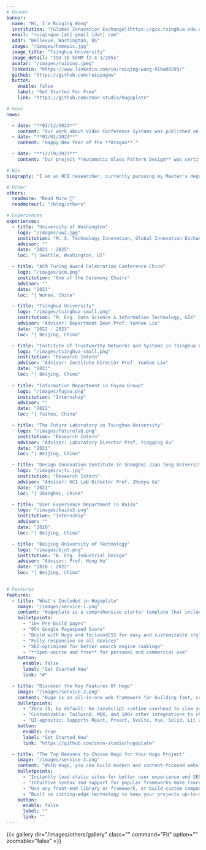 ```yaml
---
# Banner
banner:
  name: "Hi, I'm Ruiqing Wang"
  institution: "[Global Innovation Exchange](https://gix.tsinghua.edu.cn/)"
  email: "ruiqinguw [at] gmail [dot] com"
  addr: "Bellevue, Washington, US"
  image: "/images/homepic.jpg"
  image_title: "Tsinghua University"
  image_detail: "ISO 16 55MM f2.4 1/205s"
  avatar: "/images/ruiqing.jpeg"
  linkedin: "https://www.linkedin.com/in/ruiqing-wang-91ba08293/"
  github: "https://github.com/ruiqingww"
  button:
    enable: false
    label: "Get Started For Free"
    link: "https://github.com/zeon-studio/hugoplate"

# news
news:

  - date: "**01/12/2024**"
    content: "Our work about Video Conference Systems was published on **IEEE Transactions on Consumer Electronics**."
  - date: "**01/01/2024**"
    content: "Happy New Year of the **Dragon**."

  - date: "**12/19/2023**"
    content: "Our project **Automatic Glass Pattern Design** was certified by **Chinese Institute of Electronics**."

# Bio
biography: "I am an HCI researcher, currently pursuing my Master's degree in Data Science and Information Technology at [Global Innovation Exchange (GIX)](https://gix.uw.edu/program/dual-degree/). Drawing inspiration from Artificial Intelligence and Mixed Reality, I designed a collaborative system that seamlessly integrates the virtual and the real world and proposed AI models to facilitate interactions between humans and devices, aiming to enhance health and overall well-being."

# Other
others: 
  readmore: "Read More 👀"
  readmoreurl: "/blog/others"

# Experiences
experiences:
  - title: "University of Washington"
    logo: "/images/uw2.jpg"
    institution: "M. S. Technology Innovation, Global Innovation Exchange (GIX)"
    advisor: ""
    date: "2023 - 2025"
    loc: "| Seattle, Washington, US"

  - title: "ACM Turing Award Celebration Conference China"
    logo: "/images/acm.png"
    institution: "One of the Ceremony Chairs"
    advisor: ""
    date: "2023"
    loc: "| Wuhan, China"

  - title: "Tsinghua University"
    logo: "/images/tsinghua-small.png"
    institution: "M. Eng. Data Science & Information Technology, GIX"
    advisor: "Advisor: Department Dean Prof. Yunhao Liu"
    date: "2022 - 2023"
    loc: "| Beijing, China"

  - title: "Institute of Trustworthy Networks and Systems in Tsinghua University"
    logo: "/images/tsinghua-small.png"
    institution: "Research Intern"
    advisor: "Advisor: Institute Director Prof. Yunhao Liu"
    date: "2023"
    loc: "| Beijing, China"
  
  - title: "Information Department in Fuyao Group"
    logo: "/images/fuyao.png"
    institution: "Internship"
    advisor: ""
    date: "2022"
    loc: "| Fuzhou, China"

  - title: "The Future Laboratory in Tsinghua University"
    logo: "/images/futurelab.png"
    institution: "Research Intern"
    advisor: "Advisor: Laboratory Director Prof. Yingqing Xu"
    date: "2021"
    loc: "| Beijing, China"

  - title: "Design Innovation Institute in Shanghai Jiao Tong University"
    logo: "/images/sjtu.jpg"
    institution: "Research Intern"
    advisor: "Advisor: HCI Lab Director Prof. Zhenyu Gu"
    date: "2021"
    loc: "| Shanghai, China"

  - title: "User Experience Department in Baidu"
    logo: "/images/baidu3.png"
    institution: "Internship"
    advisor: ""
    date: "2020"
    loc: "| Beijing, China"

  - title: "Beijing University of Technology"
    logo: "/images/bjut.png"
    institution: "B. Eng. Industrial Design"
    advisor: "Advisor: Prof. Hong Hu"
    date: "2018 - 2022"
    loc: "| Beijing, China"
    

# Features
features:
  - title: "What's Included in Hugoplate"
    image: "/images/service-1.png"
    content: "Hugoplate is a comprehensive starter template that includes everything you need to get started with your Hugo project. What's Included in Hugoplate"
    bulletpoints:
      - "10+ Pre-build pages"
      - "95+ Google Pagespeed Score"
      - "Build with Hugo and TailwindCSS for easy and customizable styling"
      - "Fully responsive on all devices"
      - "SEO-optimized for better search engine rankings"
      - "**Open-source and free** for personal and commercial use"
    button:
      enable: false
      label: "Get Started Now"
      link: "#"

  - title: "Discover the Key Features Of Hugo"
    image: "/images/service-2.png"
    content: "Hugo is an all-in-one web framework for building fast, content-focused websites. It offers a range of exciting features for developers and website creators. Some of the key features are:"
    bulletpoints:
      - "Zero JS, by default: No JavaScript runtime overhead to slow you down."
      - "Customizable: Tailwind, MDX, and 100+ other integrations to choose from."
      - "UI-agnostic: Supports React, Preact, Svelte, Vue, Solid, Lit and more."
    button:
      enable: true
      label: "Get Started Now"
      link: "https://github.com/zeon-studio/hugoplate"

  - title: "The Top Reasons to Choose Hugo for Your Hugo Project"
    image: "/images/service-3.png"
    content: "With Hugo, you can build modern and content-focused websites without sacrificing performance or ease of use."
    bulletpoints:
      - "Instantly load static sites for better user experience and SEO."
      - "Intuitive syntax and support for popular frameworks make learning and using Hugo a breeze."
      - "Use any front-end library or framework, or build custom components, for any project size."
      - "Built on cutting-edge technology to keep your projects up-to-date with the latest web standards."
    button:
      enable: false
      label: ""
      link: ""
---
```


{{< gallery dir="/images/others/gallery" class="" command="Fit" option="" zoomable="false" >}}
